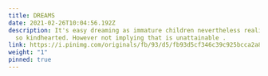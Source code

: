 ```yaml
---
title: DREAMS
date: 2021-02-26T10:04:56.192Z
description: It's easy dreaming as immature children nevertheless reality isn't
  so kindhearted. However not implying that is unattainable .
link: https://i.pinimg.com/originals/fb/93/d5/fb93d5cf346c39c925bcca2a82df9e47.jpg
weight: "1"
pinned: true
---
```

